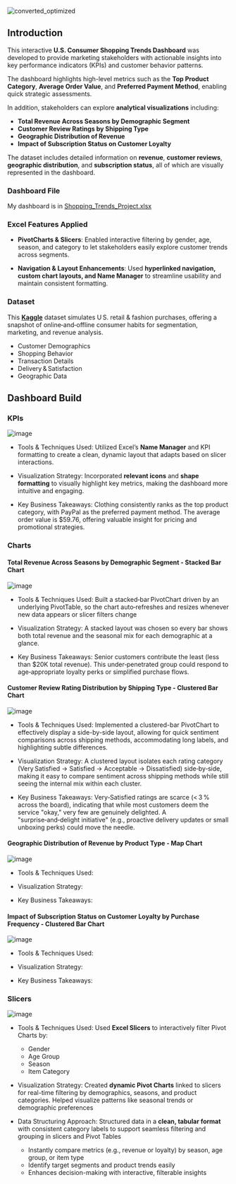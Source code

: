 ![converted_optimized](https://github.com/user-attachments/assets/20478811-61e1-4f12-a283-b2a61e383fb9)

## Introduction

This interactive **U.S. Consumer Shopping Trends Dashboard** was developed to provide marketing stakeholders with actionable insights into key performance indicators (KPIs) and customer behavior patterns.

The dashboard highlights high-level metrics such as the **Top Product Category**, **Average Order Value**, and **Preferred Payment Method**, enabling quick strategic assessments.

In addition, stakeholders can explore **analytical visualizations** including:
- **Total Revenue Across Seasons by Demographic Segment**
- **Customer Review Ratings by Shipping Type**
- **Geographic Distribution of Revenue**
- **Impact of Subscription Status on Customer Loyalty**

The dataset includes detailed information on **revenue**, **customer reviews**, **geographic distribution**, and **subscription status**, all of which are visually represented in the dashboard.


### Dashboard File
My dashboard is in [Shopping_Trends_Project.xlsx](https://github.com/junseok-kim-ca/Customer-Shopping-Analysis/tree/main/1.%20Data%20Analysis)


### Excel Features Applied
- **PivotCharts & Slicers**: Enabled interactive filtering by gender, age, season, and category to let stakeholders easily explore customer trends across segments.

- **Navigation & Layout Enhancements**: Used **hyperlinked navigation, custom chart layouts, and Name Manager** to streamline usability and maintain consistent formatting.

### Dataset
This **[Kaggle](https://www.kaggle.com/datasets/iamsouravbanerjee/customer-shopping-trends-dataset/data)** dataset simulates U S. retail & fashion purchases, offering a snapshot of online‑and‑offline consumer habits for segmentation, marketing, and revenue analysis.

- Customer Demographics
- Shopping Behavior
- Transaction Details
- Delivery & Satisfaction
- Geographic Data

## Dashboard Build

### KPIs
![image](https://github.com/user-attachments/assets/e7634877-9647-4627-ab55-1c0b7d0dacca)

- Tools & Techniques Used: Utilized Excel’s **Name Manager** and KPI formatting to create a clean, dynamic layout that adapts based on slicer interactions.

- Visualization Strategy: Incorporated **relevant icons** and **shape formatting** to visually highlight key metrics, making the dashboard more intuitive and engaging.

- Key Business Takeaways: Clothing consistently ranks as the top product category, with PayPal as the preferred payment method. The average order value is $59.76, offering valuable insight for pricing and promotional strategies.


### Charts

#### Total Revenue Across Seasons by Demographic Segment - Stacked Bar Chart

![image](https://github.com/user-attachments/assets/92d2771a-6af5-47d4-bd5e-cb20dd44c5df)


- Tools & Techniques Used: Built a stacked‑bar PivotChart driven by an underlying PivotTable, so the chart auto‑refreshes and resizes whenever new data appears or slicer filters change

- Visualization Strategy: A stacked layout was chosen so every bar shows both total revenue and the seasonal mix for each demographic at a glance.
  
- Key Business Takeaways: Senior customers contribute the least (less than $20K total revenue). This under‑penetrated group could respond to age‑appropriate loyalty perks or simplified purchase flows.



#### Customer Review Rating Distribution by Shipping Type - Clustered Bar Chart 

![image](https://github.com/user-attachments/assets/4876f28f-b51b-428b-944b-a7f08dd1d4af)


- Tools & Techniques Used: Implemented a clustered-bar PivotChart to effectively display a side-by-side layout, allowing for quick sentiment comparisons across shipping methods, accommodating long labels, and highlighting subtle differences.

- Visualization Strategy: A clustered layout isolates each rating category (Very Satisfied → Satisfied → Acceptable → Dissatisfied) side‑by‑side, making it easy to compare sentiment across shipping methods while still seeing the internal mix within each cluster.
  
- Key Business Takeaways: Very‑Satisfied ratings are scarce (< 3 % across the board), indicating that while most customers deem the service "okay," very few are genuinely delighted. A "surprise‑and‑delight initiative" (e.g., proactive delivery updates or small unboxing perks) could move the needle.


#### Geographic Distribution of Revenue by Product Type - Map Chart 

![image](https://github.com/user-attachments/assets/e515f62d-d0de-49ca-b18b-9ab26b1a55e1)


- Tools & Techniques Used: 

- Visualization Strategy:
  
- Key Business Takeaways:


#### Impact of Subscription Status on Customer Loyalty by Purchase Frequency - Clustered Bar Chart

![image](https://github.com/user-attachments/assets/00e9f7ad-e867-4d69-acd6-724eb19ab147)


- Tools & Techniques Used: 

- Visualization Strategy:
  
- Key Business Takeaways:


### Slicers
![image](https://github.com/user-attachments/assets/2bf8c64b-d1c8-4725-8761-5ac24ea840be)

- Tools & Techniques Used: Used **Excel Slicers** to interactively filter Pivot Charts by:
  - Gender  
  - Age Group  
  - Season  
  - Item Category  
  
- Visualization Strategy: Created **dynamic Pivot Charts** linked to slicers for real-time filtering by demographics, seasons, and product categories. Helped visualize patterns like seasonal trends or demographic preferences
  
- Data Structuring Approach: Structured data in a **clean, tabular format** with consistent category labels to support seamless filtering and grouping in slicers and Pivot Tables
  - Instantly compare metrics (e.g., revenue or loyalty) by season, age group, or item type  
  - Identify target segments and product trends easily  
  - Enhances decision-making with interactive, filterable insights

